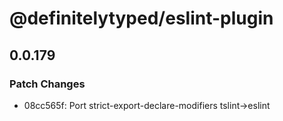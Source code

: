 # @definitelytyped/eslint-plugin

## 0.0.179

### Patch Changes

- 08cc565f: Port strict-export-declare-modifiers tslint->eslint
